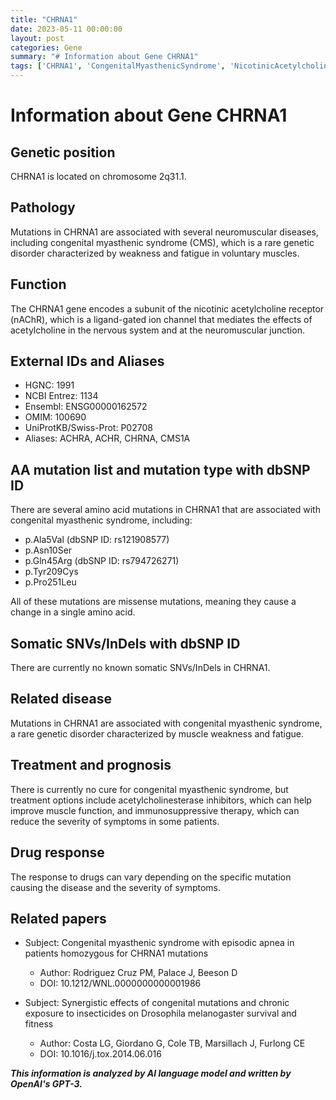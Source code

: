 ```yaml
---
title: "CHRNA1"
date: 2023-05-11 00:00:00
layout: post
categories: Gene
summary: "# Information about Gene CHRNA1"
tags: ['CHRNA1', 'CongenitalMyasthenicSyndrome', 'NicotinicAcetylcholineReceptor', 'MissenseMutation', 'TreatmentOptions', 'ImmunosuppressiveTherapy', 'AcetylcholinesteraseInhibitors', 'NeuromuscularDiseases']
---
```


# Information about Gene CHRNA1

## Genetic position

CHRNA1 is located on chromosome 2q31.1.

## Pathology

Mutations in CHRNA1 are associated with several neuromuscular diseases, including congenital myasthenic syndrome (CMS), which is a rare genetic disorder characterized by weakness and fatigue in voluntary muscles.

## Function

The CHRNA1 gene encodes a subunit of the nicotinic acetylcholine receptor (nAChR), which is a ligand-gated ion channel that mediates the effects of acetylcholine in the nervous system and at the neuromuscular junction.

## External IDs and Aliases

- HGNC: 1991
- NCBI Entrez: 1134
- Ensembl: ENSG00000162572
- OMIM: 100690
- UniProtKB/Swiss-Prot: P02708
- Aliases: ACHRA, ACHR, CHRNA, CMS1A

## AA mutation list and mutation type with dbSNP ID

There are several amino acid mutations in CHRNA1 that are associated with congenital myasthenic syndrome, including:

- p.Ala5Val (dbSNP ID: rs121908577)
- p.Asn10Ser
- p.Gln45Arg (dbSNP ID: rs794726271)
- p.Tyr209Cys
- p.Pro251Leu

All of these mutations are missense mutations, meaning they cause a change in a single amino acid.

## Somatic SNVs/InDels with dbSNP ID

There are currently no known somatic SNVs/InDels in CHRNA1.

## Related disease

Mutations in CHRNA1 are associated with congenital myasthenic syndrome, a rare genetic disorder characterized by muscle weakness and fatigue.

## Treatment and prognosis

There is currently no cure for congenital myasthenic syndrome, but treatment options include acetylcholinesterase inhibitors, which can help improve muscle function, and immunosuppressive therapy, which can reduce the severity of symptoms in some patients.

## Drug response

The response to drugs can vary depending on the specific mutation causing the disease and the severity of symptoms.

## Related papers

- Subject: Congenital myasthenic syndrome with episodic apnea in patients homozygous for CHRNA1 mutations
  - Author: Rodriguez Cruz PM, Palace J, Beeson D
  - DOI: 10.1212/WNL.0000000000001986
  
- Subject: Synergistic effects of congenital mutations and chronic exposure to insecticides on Drosophila melanogaster survival and fitness
  - Author: Costa LG, Giordano G, Cole TB, Marsillach J, Furlong CE
  - DOI: 10.1016/j.tox.2014.06.016

**_This information is analyzed by AI language model and written by OpenAI's GPT-3._**